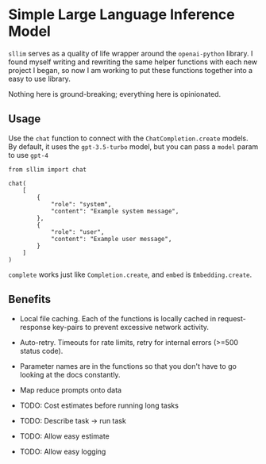 # Simple Large Language Inference Model

`sllim` serves as a quality of life wrapper around the `openai-python` library.
I found myself writing and rewriting the same helper functions with each new project I began, so now I am working to put these functions together into a easy to use library.

Nothing here is ground-breaking; everything here is opinionated.

## Usage

Use the `chat` function to connect with the `ChatCompletion.create` models. By default, it uses the `gpt-3.5-turbo` model, but you can pass a `model` param to use `gpt-4`
```
from sllim import chat

chat(
    [
        {
            "role": "system",
            "content": "Example system message",
        },
        {
            "role": "user",
            "content": "Example user message",
        }
    ]
)
```

`complete` works just like `Completion.create`, and `embed` is `Embedding.create`.


## Benefits

* Local file caching. Each of the functions is locally cached in request-response key-pairs to prevent excessive network activity.

* Auto-retry. Timeouts for rate limits, retry for internal errors (>=500 status code).

* Parameter names are in the functions so that you don't have to go looking at the docs constantly.

* Map reduce prompts onto data

* TODO: Cost estimates before running long tasks

* TODO: Describe task -> run task

* TODO: Allow easy estimate

* TODO: Allow easy logging
